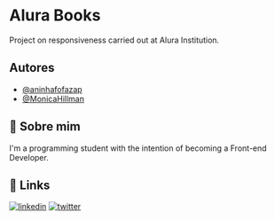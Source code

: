 
# Alura Books

Project on responsiveness carried out at Alura Institution.


## Autores

- [@aninhafofazap](https://www.github.com/aninhafofazap)
- [@MonicaHillman](https://www.github.com/MonicaHillman)


## 🚀 Sobre mim
I'm a programming student with the intention of becoming a Front-end Developer.


## 🔗 Links
[![linkedin](https://img.shields.io/badge/linkedin-0A66C2?style=for-the-badge&logo=linkedin&logoColor=white)](https://www.linkedin.com/in/anavictoria-gomes/)
[![twitter](https://img.shields.io/badge/twitter-1DA1F2?style=for-the-badge&logo=twitter&logoColor=white)](https://twitter.com/AnaVickz)

